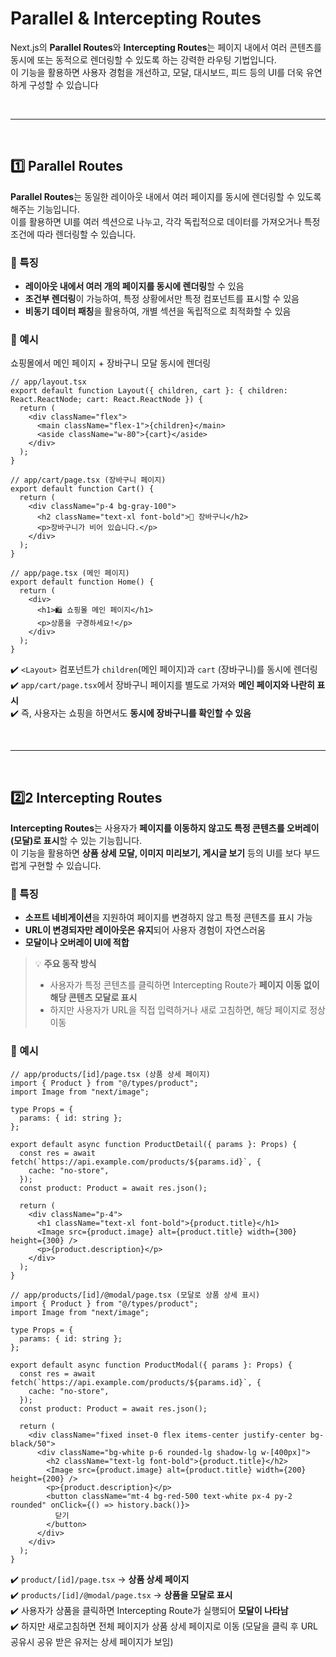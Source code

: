 # Parallel & Intercepting Routes
Next.js의 **Parallel Routes**와 **Intercepting Routes**는 페이지 내에서 여러 콘텐츠를 동시에 또는 동적으로 렌더링할 수 있도록 하는 강력한 라우팅 기법입니다.  
이 기능을 활용하면 사용자 경험을 개선하고, 모달, 대시보드, 피드 등의 UI를 더욱 유연하게 구성할 수 있습니다

<br>

- - - 

<br>

## 1️⃣ Parallel Routes
**Parallel Routes**는 동일한 레이아웃 내에서 여러 페이지를 동시에 렌더링할 수 있도록 해주는 기능입니다.  
이를 활용하면 UI를 여러 섹션으로 나누고, 각각 독립적으로 데이터를 가져오거나 특정 조건에 따라 렌더링할 수 있습니다.

### 🔹 특징
- **레이아웃 내에서 여러 개의 페이지를 동시에 렌더링**할 수 있음
- **조건부 렌더링**이 가능하여, 특정 상황에서만 특정 컴포넌트를 표시할 수 있음
- **비동기 데이터 패칭**을 활용하여, 개별 섹션을 독립적으로 최적화할 수 있음

### 🔹 예시
쇼핑몰에서 메인 페이지 + 장바구니 모달 동시에 렌더링
```tsx
// app/layout.tsx
export default function Layout({ children, cart }: { children: React.ReactNode; cart: React.ReactNode }) {
  return (
    <div className="flex">
      <main className="flex-1">{children}</main>
      <aside className="w-80">{cart}</aside>
    </div>
  );
}
```

```tsx
// app/cart/page.tsx (장바구니 페이지)
export default function Cart() {
  return (
    <div className="p-4 bg-gray-100">
      <h2 className="text-xl font-bold">🛒 장바구니</h2>
      <p>장바구니가 비어 있습니다.</p>
    </div>
  );
}
```

```tsx
// app/page.tsx (메인 페이지)
export default function Home() {
  return (
    <div>
      <h1>🛍️ 쇼핑몰 메인 페이지</h1>
      <p>상품을 구경하세요!</p>
    </div>
  );
}
```

 ✔️ `<Layout>` 컴포넌트가 `children`(메인 페이지)과 `cart` (장바구니)를 동시에 렌더링  
 ✔️ `app/cart/page.tsx`에서 장바구니 페이지를 별도로 가져와 **메인 페이지와 나란히 표시**  
 ✔️ 즉, 사용자는 쇼핑을 하면서도 **동시에 장바구니를 확인할 수 있음**

<br>

- - -

<br>

## 2️⃣2 Intercepting Routes
**Intercepting Routes**는 사용자가 **페이지를 이동하지 않고도 특정 콘텐츠를 오버레이(모달)로 표시**할 수 있는 기능힙니다.  
이 기능을 활용하면 **상품 상세 모달, 이미지 미리보기, 게시글 보기** 등의 UI를 보다 부드럽게 구현할 수 있습니다.

### 🔹 특징
- **소프트 네비게이션**을 지원하여 페이지를 변경하지 않고 특정 콘텐츠를 표시 가능
- **URL이 변경되자만 레이아웃은 유지**되어 사용자 경험이 자연스러움
- **모달이나 오버레이 UI에 적합**

> 💡 **주요 동작 방식**
> - 사용자가 특정 콘텐츠를 클릭하면 Intercepting Route가 **페이지 이동 없이 해당 콘텐츠 모달로 표시**
>- 하지만 사용자가 URL을 직접 입력하거나 새로 고침하면, 해당 페이지로 정상 이동 

### 🔹 예시
```tsx
// app/products/[id]/page.tsx (상품 상세 페이지)
import { Product } from "@/types/product";
import Image from "next/image";

type Props = {
  params: { id: string };
};

export default async function ProductDetail({ params }: Props) {
  const res = await fetch(`https://api.example.com/products/${params.id}`, {
    cache: "no-store",
  });
  const product: Product = await res.json();

  return (
    <div className="p-4">
      <h1 className="text-xl font-bold">{product.title}</h1>
      <Image src={product.image} alt={product.title} width={300} height={300} />
      <p>{product.description}</p>
    </div>
  );
}
```

```tsx
// app/products/[id]/@modal/page.tsx (모달로 상품 상세 표시)
import { Product } from "@/types/product";
import Image from "next/image";

type Props = {
  params: { id: string };
};

export default async function ProductModal({ params }: Props) {
  const res = await fetch(`https://api.example.com/products/${params.id}`, {
    cache: "no-store",
  });
  const product: Product = await res.json();

  return (
    <div className="fixed inset-0 flex items-center justify-center bg-black/50">
      <div className="bg-white p-6 rounded-lg shadow-lg w-[400px]">
        <h2 className="text-lg font-bold">{product.title}</h2>
        <Image src={product.image} alt={product.title} width={200} height={200} />
        <p>{product.description}</p>
        <button className="mt-4 bg-red-500 text-white px-4 py-2 rounded" onClick={() => history.back()}>
          닫기
        </button>
      </div>
    </div>
  );
}
```
✔️ `product/[id]/page.tsx` → **상품 상세 페이지**  
✔️ `products/[id]/@modal/page.tsx` → **상품을 모달로 표시**  
✔️ 사용자가 상품을 클릭하면 Intercepting Route가 실행되어 **모달이 나타남**  
✔️ 하지만 새로고침하면 전체 페이지가 상품 상세 페이지로 이동 (모달을 클릭 후 URL 공유시 공유 받은 유저는 상세 페이지가 보임)